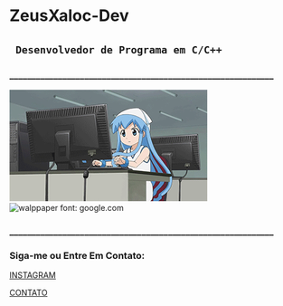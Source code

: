 #         ZeusXaloc-Dev
## ` Desenvolvedor de Programa em C/C++`
### ____________________________________________________________
![boas praticas](https://github.com/ZeusXaloc-Dev/ZeusXaloc-Dev/blob/main/zeusxalocGit.gif)    
![walppaper](https://github.com/ZeusXaloc-Dev/OperacaoMatematica/blob/main/Mai_Sakurajima_Holding_C_Programming_Language.png)
font: google.com
### ____________________________________________________________
### Siga-me ou Entre Em Contato:
[INSTAGRAM](https://instagram.com/enormityhacking_org) 

[CONTATO](https://wa.me/+5592999652961)

